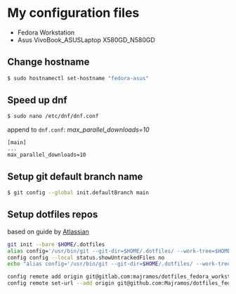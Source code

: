 # My configuration files
- Fedora Workstation
- Asus VivoBook\_ASUSLaptop X580GD\_N580GD

## Change hostname

```bash
$ sudo hostnamectl set-hostname "fedora-asus"
```

## Speed up dnf

```bash
$ sudo nano /etc/dnf/dnf.conf
```
append to `dnf.conf`: *max_parallel_downloads=10*
```
[main]
...
max_parallel_downloads=10
```

## Setup git default branch name
```bash
$ git config --global init.defaultBranch main
```

## Setup dotfiles repos

based on guide by [Atlassian](https://www.atlassian.com/git/tutorials/dotfiles)

```bash
git init --bare $HOME/.dotfiles
alias config='/usr/bin/git --git-dir=$HOME/.dotfiles/ --work-tree=$HOME'
config config --local status.showUntrackedFiles no
echo "alias config='/usr/bin/git --git-dir=$HOME/.dotfiles/ --work-tree=$HOME'" >> $HOME/.bashrc.d/alias

config remote add origin git@gitlab.com:majramos/dotfiles_fedora_workstation.git
config remote set-url --add origin git@github.com:Majramos/dotfiles_fedora_workstation.git
```



